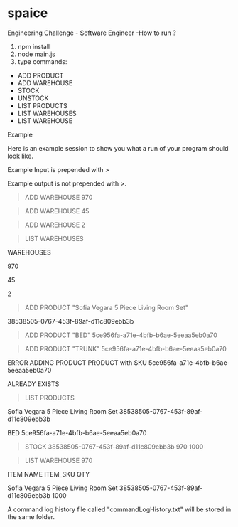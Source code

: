# spaice
 Engineering Challenge - Software Engineer
-How to run ? 
1. npm install
2. node main.js
3. type commands: 

- ADD PRODUCT
- ADD WAREHOUSE
- STOCK
- UNSTOCK
- LIST PRODUCTS
- LIST WAREHOUSES
- LIST WAREHOUSE

Example

Here is an example session to show you what a run of your program should look like.

Example Input is prepended with >

Example output is not prepended with >.

> ADD WAREHOUSE 970

> ADD WAREHOUSE 45

> ADD WAREHOUSE 2

> LIST WAREHOUSES

WAREHOUSES

970

45

2

> ADD PRODUCT "Sofia Vegara 5 Piece Living Room Set"

38538505-0767-453f-89af-d11c809ebb3b

> ADD PRODUCT "BED" 5ce956fa-a71e-4bfb-b6ae-5eeaa5eb0a70

> ADD PRODUCT "TRUNK" 5ce956fa-a71e-4bfb-b6ae-5eeaa5eb0a70

ERROR ADDING PRODUCT PRODUCT with SKU 5ce956fa-a71e-4bfb-b6ae-5eeaa5eb0a70

ALREADY EXISTS

> LIST PRODUCTS

Sofia Vegara 5 Piece Living Room Set 38538505-0767-453f-89af-d11c809ebb3b

BED 5ce956fa-a71e-4bfb-b6ae-5eeaa5eb0a70

> STOCK 38538505-0767-453f-89af-d11c809ebb3b 970 1000

> LIST WAREHOUSE 970

ITEM NAME ITEM_SKU QTY

Sofia Vegara 5 Piece Living Room Set 38538505-0767-453f-89af-d11c809ebb3b 1000




A command log history file called "commandLogHistory.txt" will be stored in the same folder.